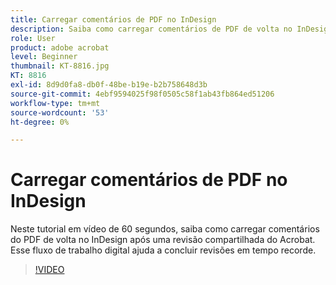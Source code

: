```yaml
---
title: Carregar comentários de PDF no InDesign
description: Saiba como carregar comentários de PDF de volta no InDesign após uma revisão compartilhada do Acrobat
role: User
product: adobe acrobat
level: Beginner
thumbnail: KT-8816.jpg
KT: 8816
exl-id: 8d9d0fa8-db0f-48be-b19e-b2b758648d3b
source-git-commit: 4ebf9594025f98f0505c58f1ab43fb864ed51206
workflow-type: tm+mt
source-wordcount: '53'
ht-degree: 0%

---
```


# Carregar comentários de PDF no InDesign

Neste tutorial em vídeo de 60 segundos, saiba como carregar comentários do PDF de volta no InDesign após uma revisão compartilhada do Acrobat. Esse fluxo de trabalho digital ajuda a concluir revisões em tempo recorde.

>[!VIDEO](https://video.tv.adobe.com/v/336907?quality=12&learn=on&hidetitle=true)
